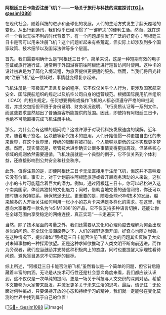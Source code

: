 **阿根廷三日卡能否注册飞机？——一场关于旅行与科技的深度探讨[[TG💪+ @esim1088](https://t.me/s/esim1088)]**

在现代社会，随着科技的进步和全球化的发展，人们的生活方式发生了翻天覆地的变化。从出行到通讯，我们似乎已经习惯了“一键解决”的便利生活。然而，就在这样一个看似无往不利的时代背景下，有一个问题却引发了广泛的好奇心：阿根廷三日卡是否可以用来注册飞机？这个问题听起来有些荒诞，但实际上却涉及到多个国家政策、技术细节以及国际法律等多个层面。

首先，我们需要明确什么是“阿根廷三日卡”。简单来说，这是一种短期有效的电子签证或旅行通行证，通常用于外国游客前往阿根廷进行短暂访问时使用。这种卡的设计初衷是为了简化入境流程，为旅客提供更便捷的服务。然而，当我们将目光转向“注册飞机”这一领域时，事情就变得复杂起来。

飞机注册是一项极其严肃且复杂的程序，它不仅仅关乎个人行为，更涉及国家航空安全、国际民航组织的规定以及航空公司自身的运营规范。根据国际民用航空组织（ICAO）的相关规定，任何想要拥有或操作飞机的人都必须遵守严格的审批流程，并提交包括但不限于身份证明、财务状况说明、飞行资质认证等一系列文件。而这些要求显然超出了普通游客所能提供的范围。因此，即使持有阿根廷三日卡，也绝不可能直接完成飞机注册手续。

那么，为什么会有这样的疑问呢？这或许源于对现代科技发展速度的误解。近年来，随着电子签名、区块链等新兴技术的应用，人们开始憧憬一种更加自由化的未来世界，在这个世界里，传统的限制将被打破，个人能够以更低的成本实现更多梦想。然而，现实情况是，尽管技术进步确实让很多事情变得更加高效，但某些核心领域的规则依然需要遵循。飞机注册就是一个典型的例子，它不仅关系到个体利益，还直接影响到公共安全和社会秩序。

此外，值得注意的是，即便阿根廷三日卡无法直接用于注册飞机，但这并不意味着它没有价值。事实上，对于计划前往阿根廷旅游或者开展商务活动的人来说，这张小小的卡片可能蕴含着巨大的潜力。例如，通过阿根廷三日卡，你可以轻松进入这个南美国家，体验其独特的文化魅力；同时，借助当地完善的通信网络，你还可以随时随地保持联系，确保旅途无忧。更重要的是，随着全球eSIM技术的发展，越来越多的人开始关注如何利用一张小小的芯片卡来满足多样化的需求。在这里，我想向大家推荐一款名为“eSIM1088”的产品，它不仅支持多种语言切换，还能让你在全球范围内享受稳定的网络连接，真正实现“一卡走遍天下”。

当然，除了技术层面的考量之外，我们还需要从文化和心理角度去理解为何会出现类似的问题。在全球化浪潮席卷之下，人们的视野逐渐开阔，好奇心也随之增强。在这种情况下，提出诸如“阿根廷三日卡能否注册飞机”之类的问题其实反映了大众对未知事物的一种探索欲望。正是这种求知欲推动了人类文明不断向前迈进。而作为旁观者，我们应当鼓励并支持这种积极向上的态度，同时也要提醒大家理性看待问题，避免盲目追求不切实际的目标。

综上所述，“阿根廷三日卡能否注册飞机”虽然看似是一个简单的问题，但它背后隐藏着丰富的内涵。无论是从技术可行性还是社会意义角度来看，我们都应该认识到，这不仅仅是一次单纯的提问，更是一场关于科技与人文交织的深刻对话。希望本文能够为大家带来启发，并激发更多关于未来生活的思考。最后，请记住：无论面对何种挑战，只要保持开放的心态和持续学习的精神，我们就一定能够在变化莫测的世界中找到属于自己的位置！

[[TG💪+ @esim1088](https://t.me/s/esim1088) ![Image](https://i.postimg.cc/4NQfJmqS/Snipaste-2025-05-13-00-14-12.png)]